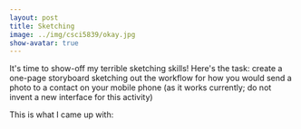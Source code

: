 ```yaml
---
layout: post
title: Sketching
image: ../img/csci5839/okay.jpg
show-avatar: true
---
```


It's time to show-off my terrible sketching skills!
Here's the task: create a one-page storyboard sketching out the workflow for how you would send a photo to a contact on your mobile phone (as it works currently; do not invent a new interface for this activity)

This is what I came up with:
